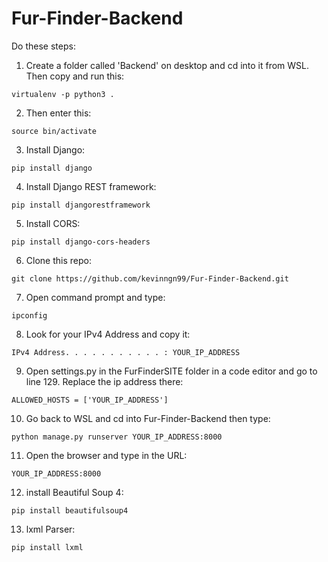 # Fur-Finder-Backend

Do these steps:
1. Create a folder called 'Backend' on desktop and cd into it from WSL. Then copy and run this:
```
virtualenv -p python3 .
```
2. Then enter this:
```
source bin/activate
```
3. Install Django:
```
pip install django
```
4. Install Django REST framework:
```
pip install djangorestframework
```
5. Install CORS:
```
pip install django-cors-headers
```
6. Clone this repo:
```
git clone https://github.com/kevinngn99/Fur-Finder-Backend.git
```
7. Open command prompt and type:
```
ipconfig
```
8. Look for your IPv4 Address and copy it:
```
IPv4 Address. . . . . . . . . . . : YOUR_IP_ADDRESS
```
9. Open settings.py in the FurFinderSITE folder in a code editor and go to line 129. Replace the ip address there:
```
ALLOWED_HOSTS = ['YOUR_IP_ADDRESS']
```
10. Go back to WSL and cd into Fur-Finder-Backend then type:
```
python manage.py runserver YOUR_IP_ADDRESS:8000
```
11. Open the browser and type in the URL:
```
YOUR_IP_ADDRESS:8000
```
12. install Beautiful Soup 4:
```
pip install beautifulsoup4
```
13. lxml Parser:
```
pip install lxml
```
